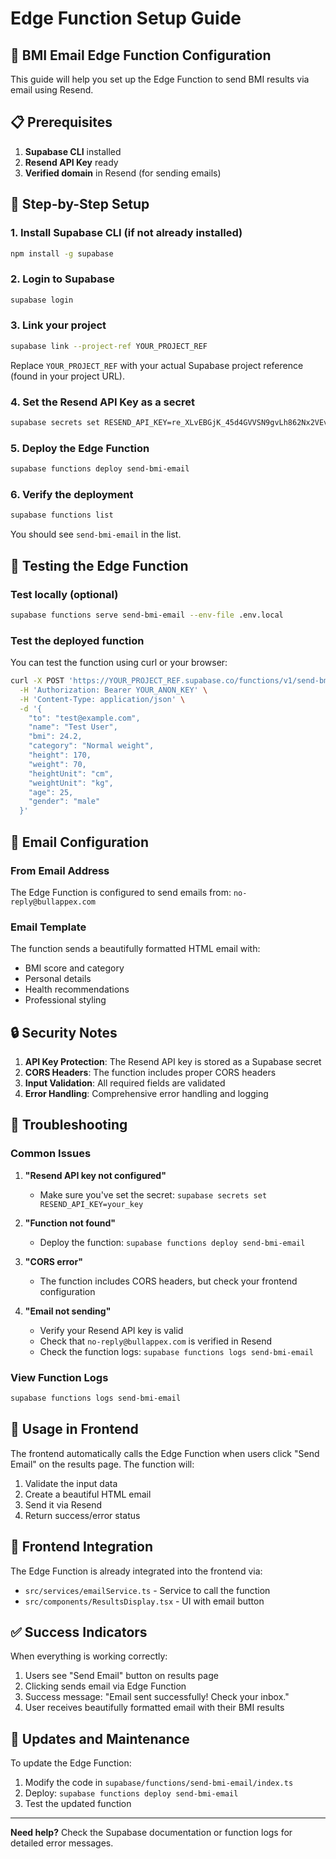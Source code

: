 # Edge Function Setup Guide

## 🚀 BMI Email Edge Function Configuration

This guide will help you set up the Edge Function to send BMI results via email using Resend.

## 📋 Prerequisites

1. **Supabase CLI** installed
2. **Resend API Key** ready
3. **Verified domain** in Resend (for sending emails)

## 🔧 Step-by-Step Setup

### 1. Install Supabase CLI (if not already installed)

```bash
npm install -g supabase
```

### 2. Login to Supabase

```bash
supabase login
```

### 3. Link your project

```bash
supabase link --project-ref YOUR_PROJECT_REF
```

Replace `YOUR_PROJECT_REF` with your actual Supabase project reference (found in your project URL).

### 4. Set the Resend API Key as a secret

```bash
supabase secrets set RESEND_API_KEY=re_XLvEBGjK_45d4GVVSN9gvLh862Nx2VEvR
```

### 5. Deploy the Edge Function

```bash
supabase functions deploy send-bmi-email
```

### 6. Verify the deployment

```bash
supabase functions list
```

You should see `send-bmi-email` in the list.

## 🧪 Testing the Edge Function

### Test locally (optional)

```bash
supabase functions serve send-bmi-email --env-file .env.local
```

### Test the deployed function

You can test the function using curl or your browser:

```bash
curl -X POST 'https://YOUR_PROJECT_REF.supabase.co/functions/v1/send-bmi-email' \
  -H 'Authorization: Bearer YOUR_ANON_KEY' \
  -H 'Content-Type: application/json' \
  -d '{
    "to": "test@example.com",
    "name": "Test User",
    "bmi": 24.2,
    "category": "Normal weight",
    "height": 170,
    "weight": 70,
    "heightUnit": "cm",
    "weightUnit": "kg",
    "age": 25,
    "gender": "male"
  }'
```

## 📧 Email Configuration

### From Email Address
The Edge Function is configured to send emails from: `no-reply@bullappex.com`

### Email Template
The function sends a beautifully formatted HTML email with:
- BMI score and category
- Personal details
- Health recommendations
- Professional styling

## 🔒 Security Notes

1. **API Key Protection**: The Resend API key is stored as a Supabase secret
2. **CORS Headers**: The function includes proper CORS headers
3. **Input Validation**: All required fields are validated
4. **Error Handling**: Comprehensive error handling and logging

## 🐛 Troubleshooting

### Common Issues

1. **"Resend API key not configured"**
   - Make sure you've set the secret: `supabase secrets set RESEND_API_KEY=your_key`

2. **"Function not found"**
   - Deploy the function: `supabase functions deploy send-bmi-email`

3. **"CORS error"**
   - The function includes CORS headers, but check your frontend configuration

4. **"Email not sending"**
   - Verify your Resend API key is valid
   - Check that `no-reply@bullappex.com` is verified in Resend
   - Check the function logs: `supabase functions logs send-bmi-email`

### View Function Logs

```bash
supabase functions logs send-bmi-email
```

## 🎯 Usage in Frontend

The frontend automatically calls the Edge Function when users click "Send Email" on the results page. The function will:

1. Validate the input data
2. Create a beautiful HTML email
3. Send it via Resend
4. Return success/error status

## 📱 Frontend Integration

The Edge Function is already integrated into the frontend via:
- `src/services/emailService.ts` - Service to call the function
- `src/components/ResultsDisplay.tsx` - UI with email button

## ✅ Success Indicators

When everything is working correctly:
1. Users see "Send Email" button on results page
2. Clicking sends email via Edge Function
3. Success message: "Email sent successfully! Check your inbox."
4. User receives beautifully formatted email with their BMI results

## 🔄 Updates and Maintenance

To update the Edge Function:

1. Modify the code in `supabase/functions/send-bmi-email/index.ts`
2. Deploy: `supabase functions deploy send-bmi-email`
3. Test the updated function

---

**Need help?** Check the Supabase documentation or function logs for detailed error messages.
